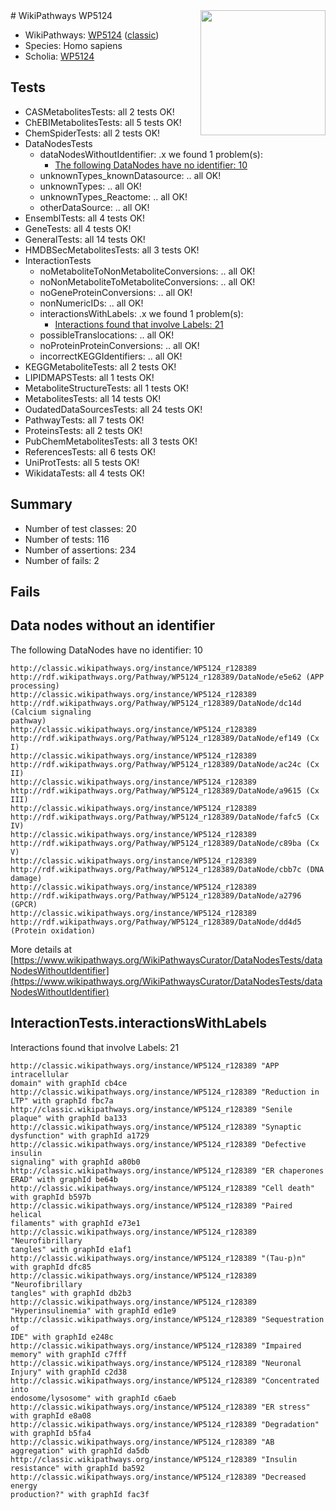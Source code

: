 <img style="float: right; width: 200px" src="https://upload.wikimedia.org/wikipedia/commons/thumb/8/83/Wplogo_with_text_500.png/640px-Wplogo_with_text_500.png" />
# WikiPathways WP5124

* WikiPathways: [WP5124](https://wikipathways.org/pathways/WP5124) ([classic](https://classic.wikipathways.org/instance/WP5124))
* Species: Homo sapiens
* Scholia: [WP5124](https://scholia.toolforge.org/wikipathways/WP5124)
## Tests
* CASMetabolitesTests: all 2 tests OK!
* ChEBIMetabolitesTests: all 5 tests OK!
* ChemSpiderTests: all 2 tests OK!
* DataNodesTests
    * dataNodesWithoutIdentifier: .x we found 1 problem(s):
        * [The following DataNodes have no identifier: 10](#8792c490)
    * unknownTypes_knownDatasource: .. all OK!
    * unknownTypes: .. all OK!
    * unknownTypes_Reactome: .. all OK!
    * otherDataSource: .. all OK!
* EnsemblTests: all 4 tests OK!
* GeneTests: all 4 tests OK!
* GeneralTests: all 14 tests OK!
* HMDBSecMetabolitesTests: all 3 tests OK!
* InteractionTests
    * noMetaboliteToNonMetaboliteConversions: .. all OK!
    * noNonMetaboliteToMetaboliteConversions: .. all OK!
    * noGeneProteinConversions: .. all OK!
    * nonNumericIDs: .. all OK!
    * interactionsWithLabels: .x we found 1 problem(s):
        * [Interactions found that involve Labels: 21](#fe97a8d8)
    * possibleTranslocations: .. all OK!
    * noProteinProteinConversions: .. all OK!
    * incorrectKEGGIdentifiers: .. all OK!
* KEGGMetaboliteTests: all 2 tests OK!
* LIPIDMAPSTests: all 1 tests OK!
* MetaboliteStructureTests: all 1 tests OK!
* MetabolitesTests: all 14 tests OK!
* OudatedDataSourcesTests: all 24 tests OK!
* PathwayTests: all 7 tests OK!
* ProteinsTests: all 2 tests OK!
* PubChemMetabolitesTests: all 3 tests OK!
* ReferencesTests: all 6 tests OK!
* UniProtTests: all 5 tests OK!
* WikidataTests: all 4 tests OK!


## Summary

* Number of test classes: 20
* Number of tests: 116
* Number of assertions: 234
* Number of fails: 2

## Fails

<a name="8792c490" />

## Data nodes without an identifier

The following DataNodes have no identifier: 10
```
http://classic.wikipathways.org/instance/WP5124_r128389 http://rdf.wikipathways.org/Pathway/WP5124_r128389/DataNode/e5e62 (APP processing)
http://classic.wikipathways.org/instance/WP5124_r128389 http://rdf.wikipathways.org/Pathway/WP5124_r128389/DataNode/dc14d (Calcium signaling 
pathway)
http://classic.wikipathways.org/instance/WP5124_r128389 http://rdf.wikipathways.org/Pathway/WP5124_r128389/DataNode/ef149 (Cx I)
http://classic.wikipathways.org/instance/WP5124_r128389 http://rdf.wikipathways.org/Pathway/WP5124_r128389/DataNode/ac24c (Cx II)
http://classic.wikipathways.org/instance/WP5124_r128389 http://rdf.wikipathways.org/Pathway/WP5124_r128389/DataNode/a9615 (Cx III)
http://classic.wikipathways.org/instance/WP5124_r128389 http://rdf.wikipathways.org/Pathway/WP5124_r128389/DataNode/fafc5 (Cx IV)
http://classic.wikipathways.org/instance/WP5124_r128389 http://rdf.wikipathways.org/Pathway/WP5124_r128389/DataNode/c89ba (Cx V)
http://classic.wikipathways.org/instance/WP5124_r128389 http://rdf.wikipathways.org/Pathway/WP5124_r128389/DataNode/cbb7c (DNA damage)
http://classic.wikipathways.org/instance/WP5124_r128389 http://rdf.wikipathways.org/Pathway/WP5124_r128389/DataNode/a2796 (GPCR)
http://classic.wikipathways.org/instance/WP5124_r128389 http://rdf.wikipathways.org/Pathway/WP5124_r128389/DataNode/dd4d5 (Protein oxidation)
```

More details at [https://www.wikipathways.org/WikiPathwaysCurator/DataNodesTests/dataNodesWithoutIdentifier](https://www.wikipathways.org/WikiPathwaysCurator/DataNodesTests/dataNodesWithoutIdentifier)

<a name="fe97a8d8" />

## InteractionTests.interactionsWithLabels

Interactions found that involve Labels: 21
```
http://classic.wikipathways.org/instance/WP5124_r128389 "APP intracellular 
domain" with graphId cb4ce
http://classic.wikipathways.org/instance/WP5124_r128389 "Reduction in LTP" with graphId fbc7a
http://classic.wikipathways.org/instance/WP5124_r128389 "Senile plaque" with graphId ba133
http://classic.wikipathways.org/instance/WP5124_r128389 "Synaptic dysfunction" with graphId a1729
http://classic.wikipathways.org/instance/WP5124_r128389 "Defective insulin 
signaling" with graphId a80b0
http://classic.wikipathways.org/instance/WP5124_r128389 "ER chaperones
ERAD" with graphId be64b
http://classic.wikipathways.org/instance/WP5124_r128389 "Cell death" with graphId b597b
http://classic.wikipathways.org/instance/WP5124_r128389 "Paired helical 
filaments" with graphId e73e1
http://classic.wikipathways.org/instance/WP5124_r128389 "Neurofibrillary
tangles" with graphId e1af1
http://classic.wikipathways.org/instance/WP5124_r128389 "(Tau-p)n" with graphId dfc85
http://classic.wikipathways.org/instance/WP5124_r128389 "Neurofibrillary 
tangles" with graphId db2b3
http://classic.wikipathways.org/instance/WP5124_r128389 "Hyperinsulinemia" with graphId ed1e9
http://classic.wikipathways.org/instance/WP5124_r128389 "Sequestration of 
IDE" with graphId e248c
http://classic.wikipathways.org/instance/WP5124_r128389 "Impaired memory" with graphId c7fff
http://classic.wikipathways.org/instance/WP5124_r128389 "Neuronal Injury" with graphId c2d38
http://classic.wikipathways.org/instance/WP5124_r128389 "Concentrated into
endosome/lysosome" with graphId c6aeb
http://classic.wikipathways.org/instance/WP5124_r128389 "ER stress" with graphId e8a08
http://classic.wikipathways.org/instance/WP5124_r128389 "Degradation" with graphId b5fa4
http://classic.wikipathways.org/instance/WP5124_r128389 "AB aggregation" with graphId da5db
http://classic.wikipathways.org/instance/WP5124_r128389 "Insulin resistance" with graphId ba592
http://classic.wikipathways.org/instance/WP5124_r128389 "Decreased energy 
production?" with graphId fac3f
```

